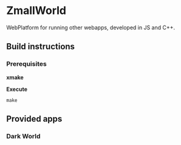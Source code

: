 # ZmallWorld
WebPlatform for running other webapps, developed in JS and C++.

## Build instructions

### Prerequisites

**xmake**

**Execute**

    make

## Provided apps

### Dark World
